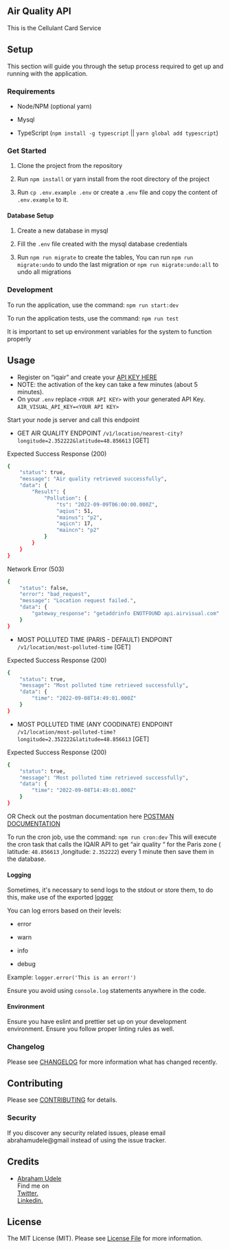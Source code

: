 ## Air Quality API

This is the Cellulant Card Service

## Setup

This section will guide you through the setup process required to get up and running with the application.

### Requirements

-   Node/NPM (optional yarn)

-   Mysql

-   TypeScript (`npm install -g typescript` || `yarn global add typescript`)

### Get Started

1. Clone the project from the repository

2. Run `npm install` or yarn install from the root directory of the project

3. Run `cp .env.example .env` or create a `.env` file and copy the content of `.env.example` to it.

#### Database Setup

1. Create a new database in mysql

2. Fill the `.env` file created with the mysql database credentials

3. Run `npm run migrate` to create the tables, You can run `npm run migrate:undo` to undo the last migration or `npm run migrate:undo:all` to undo all migrations

### Development

To run the application, use the command: `npm run start:dev`

To run the application tests, use the command: `npm run test`

It is important to set up environment variables for the system to function properly

## Usage

- Register on “iqair” and create your [API KEY HERE](https://www.iqair.com/fr/dashboard/api )
- NOTE: the activation of the key can take a few minutes (about 5 minutes).
- On your `.env` replace   `<YOUR API KEY>` with your generated API Key.
`AIR_VISUAL_API_KEY=<YOUR API KEY>`

Start your node js server and call this endpoint 

- GET AIR QUALITY ENDPOINT
`/v1/location/nearest-city?longitude=2.352222&latitude=48.856613` [GET]

Expected Success Response (200)

```bash
{
    "status": true,
    "message": "Air quality retrieved successfully",
    "data": {
        "Result": {
            "Pollution": {
                "ts": "2022-09-09T06:00:00.000Z",
                "aqius": 51,
                "mainus": "p2",
                "aqicn": 17,
                "maincn": "p2"
            }
        }
    }
}
```

Network Error (503)
```bash
{
    "status": false,
    "error": "bad_request",
    "message": "Location request failed.",
    "data": {
        "gateway_response": "getaddrinfo ENOTFOUND api.airvisual.com"
    }
}
```

- MOST POLLUTED TIME (PARIS - DEFAULT) ENDPOINT
`/v1/location/most-polluted-time` [GET]

Expected Success Response (200)

```bash
{
    "status": true,
    "message": "Most polluted time retrieved successfully",
    "data": {
        "time": "2022-09-08T14:49:01.000Z"
    }
}
```
- MOST POLLUTED TIME (ANY COODINATE) ENDPOINT
`/v1/location/most-polluted-time?longitude=2.352222&latitude=48.856613` [GET]

Expected Success Response (200)

```bash
{
    "status": true,
    "message": "Most polluted time retrieved successfully",
    "data": {
        "time": "2022-09-08T14:49:01.000Z"
    }
}
```

OR Check out the postman documentation here
[POSTMAN DOCUMENTATION](https://documenter.getpostman.com/view/10912779/VVBZSkTX)

To run the cron job, use the command: `npm run cron:dev`
This will execute the cron task that calls the IQAIR API to get “air quality “ for the Paris zone ( latitude:
`48.856613` ,longitude: `2.352222`) every 1 minute then save them in the database.

#### Logging

Sometimes, it's necessary to send logs to the stdout or store them, to do this, make use of the exported [logger](src/core/utils/logger)

You can log errors based on their levels:

-   error

-   warn

-   info

-   debug


Example: `logger.error('This is an error!')`

Ensure you avoid using `console.log` statements anywhere in the code.

#### Environment

Ensure you have eslint and prettier set up on your development environment. Ensure you follow proper linting rules as well.

### Changelog

Please see [CHANGELOG](CHANGELOG.md) for more information what has changed recently.

## Contributing

Please see [CONTRIBUTING](CONTRIBUTING.md) for details.

### Security

If you discover any security related issues, please email abrahamudele@gmail instead of using the issue tracker.

## Credits

-   [Abraham Udele](https://github.com/bytesfield) <br/>
Find me on <br/>
<a href="https://twitter.com/mr_udele/">Twitter.</a> <br/>
<a href="https://www.linkedin.com/in/abrahamudele/">Linkedin.</a>

## License

The MIT License (MIT). Please see [License File](LICENSE.md) for more information.
